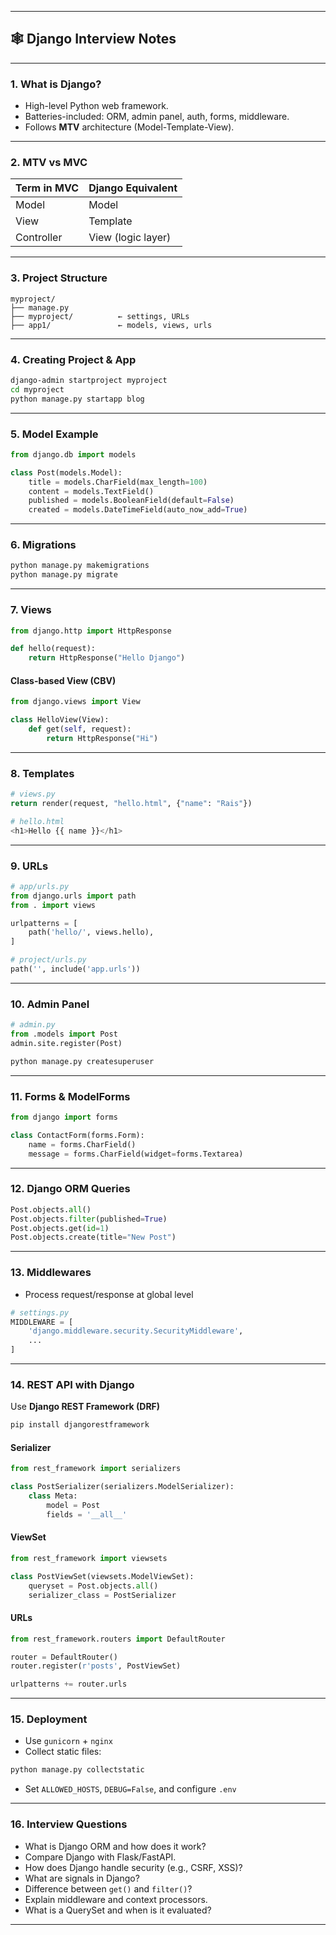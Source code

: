
---

## 🕸️ Django Interview Notes

---

### 1. **What is Django?**

* High-level Python web framework.
* Batteries-included: ORM, admin panel, auth, forms, middleware.
* Follows **MTV** architecture (Model-Template-View).

---

### 2. **MTV vs MVC**

| Term in MVC | Django Equivalent  |
| ----------- | ------------------ |
| Model       | Model              |
| View        | Template           |
| Controller  | View (logic layer) |

---

### 3. **Project Structure**

```text
myproject/
├── manage.py
├── myproject/          ← settings, URLs
├── app1/               ← models, views, urls
```

---

### 4. **Creating Project & App**

```bash
django-admin startproject myproject
cd myproject
python manage.py startapp blog
```

---

### 5. **Model Example**

```python
from django.db import models

class Post(models.Model):
    title = models.CharField(max_length=100)
    content = models.TextField()
    published = models.BooleanField(default=False)
    created = models.DateTimeField(auto_now_add=True)
```

---

### 6. **Migrations**

```bash
python manage.py makemigrations
python manage.py migrate
```

---

### 7. **Views**

```python
from django.http import HttpResponse

def hello(request):
    return HttpResponse("Hello Django")
```

#### Class-based View (CBV)

```python
from django.views import View

class HelloView(View):
    def get(self, request):
        return HttpResponse("Hi")
```

---

### 8. **Templates**

```python
# views.py
return render(request, "hello.html", {"name": "Rais"})

# hello.html
<h1>Hello {{ name }}</h1>
```

---

### 9. **URLs**

```python
# app/urls.py
from django.urls import path
from . import views

urlpatterns = [
    path('hello/', views.hello),
]

# project/urls.py
path('', include('app.urls'))
```

---

### 10. **Admin Panel**

```python
# admin.py
from .models import Post
admin.site.register(Post)
```

```bash
python manage.py createsuperuser
```

---

### 11. **Forms & ModelForms**

```python
from django import forms

class ContactForm(forms.Form):
    name = forms.CharField()
    message = forms.CharField(widget=forms.Textarea)
```

---

### 12. **Django ORM Queries**

```python
Post.objects.all()
Post.objects.filter(published=True)
Post.objects.get(id=1)
Post.objects.create(title="New Post")
```

---

### 13. **Middlewares**

* Process request/response at global level

```python
# settings.py
MIDDLEWARE = [
    'django.middleware.security.SecurityMiddleware',
    ...
]
```

---

### 14. **REST API with Django**

Use **Django REST Framework (DRF)**

```bash
pip install djangorestframework
```

#### Serializer

```python
from rest_framework import serializers

class PostSerializer(serializers.ModelSerializer):
    class Meta:
        model = Post
        fields = '__all__'
```

#### ViewSet

```python
from rest_framework import viewsets

class PostViewSet(viewsets.ModelViewSet):
    queryset = Post.objects.all()
    serializer_class = PostSerializer
```

#### URLs

```python
from rest_framework.routers import DefaultRouter

router = DefaultRouter()
router.register(r'posts', PostViewSet)

urlpatterns += router.urls
```

---

### 15. **Deployment**

* Use `gunicorn` + `nginx`
* Collect static files:

```bash
python manage.py collectstatic
```

* Set `ALLOWED_HOSTS`, `DEBUG=False`, and configure `.env`

---

### 16. **Interview Questions**

* What is Django ORM and how does it work?
* Compare Django with Flask/FastAPI.
* How does Django handle security (e.g., CSRF, XSS)?
* What are signals in Django?
* Difference between `get()` and `filter()`?
* Explain middleware and context processors.
* What is a QuerySet and when is it evaluated?

---
